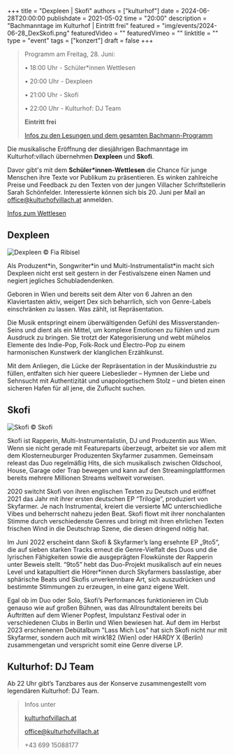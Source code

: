 +++
title = "Dexpleen | Skofi"
authors = ["kulturhof"]
date = 2024-06-28T20:00:00
publishdate = 2021-05-02
time = "20:00"
description = "Bachmanntage im Kulturhof | Eintritt frei"
featured = "img/events/2024-06-28_DexSkofi.png"
featuredVideo = ""
featuredVimeo = ""
linktitle = ""
type = "event"
tags = ["konzert"]
draft = false
+++

>Programm am Freitag, 28. Juni:
>
>•	18:00 Uhr - Schüler\*innen Wettlesen
>
>•	20:00 Uhr - Dexpleen
>
>•	21:00 Uhr - Skofi
>
>•	22:00 Uhr - Kulturhof: DJ Team
>
>**Eintritt frei**
>
>[Infos zu den Lesungen und dem gesamten Bachmann-Programm](https://kulturhofvillach.at/events/2024/2024-06-27_bachmann/)


Die musikalische Eröffnung der diesjährigen Bachmanntage im Kulturhof:villach übernehmen **Dexpleen** und **Skofi**.

Davor gibt's mit dem **Schüler\*innen-Wettlesen** die Chance für junge Menschen ihre Texte vor Publikum zu präsentieren. Es winken zahlreiche Preise und Feedback zu den Texten von der jungen Villacher Schriftstellerin Sarah Schönfelder. Interessierte können sich bis 20. Juni per Mail an office@kulturhofvillach.at anmelden.

[Infos zum Wettlesen](https://kulturhofvillach.at/events/2024/2024-06-28_wettlesen/)



## Dexpleen ##

![Dexpleen](/img/events/2024-06-28_Dexpleen_c_FiaRibisel.jpg)
© Fia Ribisel

Als Produzent\*in, Songwriter\*in und Multi-Instrumentalist\*in macht sich Dexpleen nicht erst seit gestern in der Festivalszene einen Namen und negiert jegliches Schubladendenken.

Geboren in Wien und bereits seit dem Alter von 6 Jahren an den Klaviertasten aktiv, weigert Dex sich beharrlich, sich von Genre-Labels einschränken zu lassen. Was zählt, ist Repräsentation.

Die Musik entspringt einem überwältigenden Gefühl des Missverstanden-Seins und dient als ein Mittel, um komplexe Emotionen zu fühlen und zum Ausdruck zu bringen. Sie trotzt der Kategorisierung und webt mühelos Elemente des Indie-Pop, Folk-Rock und Electro-Pop zu einem harmonischen Kunstwerk der klanglichen Erzählkunst.

Mit dem Anliegen, die Lücke der Repräsentation in der Musikindustrie zu füllen, entfalten sich hier queere Liebeslieder – Hymnen der Liebe und Sehnsucht mit Authentizität und unapologetischem Stolz – und bieten einen sicheren Hafen für all jene, die Zuflucht suchen.


## Skofi ##

![Skofi](/img/events/2024-06-28_Skofi_c_Skofi.jpg)
© Skofi

Skofi ist Rapperin, Multi-Instrumentalistin, DJ und Produzentin aus Wien. Wenn sie nicht gerade mit Featureparts überzeugt, arbeitet sie vor allem mit dem Klosterneuburger Produzenten Skyfarmer zusammen. Gemeinsam releast das Duo regelmäßig Hits, die sich musikalisch zwischen Oldschool, House, Garage oder Trap bewegen und kann auf den Streamingplattformen bereits mehrere Millionen Streams weltweit vorweisen.

2020 switcht Skofi von ihren englischen Texten zu Deutsch und eröffnet 2021 das Jahr mit ihrer ersten deutschen EP “Trilogie”, produziert von Skyfarmer. Je nach Instrumental, kreiert die versierte MC unterschiedliche Vibes und beherrscht nahezu jeden Beat. Skofi flowt mit ihrer nonchalanten Stimme durch verschiedenste Genres und bringt mit ihren ehrlichen Texten frischen Wind in die Deutschrap Szene, die diesen dringend nötig hat.

Im Juni 2022 erscheint dann Skofi & Skyfarmer’s lang ersehnte EP „9to5“, die auf sieben starken Tracks erneut die Genre-Vielfalt des Duos und die lyrischen Fähigkeiten sowie die ausgeprägten Flowkünste der Rapperin unter Beweis stellt. “9to5” hebt das Duo-Projekt musikalisch auf ein neues Level und katapultiert die Hörer\*innen durch Skyfarmers basslastige, aber sphärische Beats und Skofis unverkennbare Art, sich auszudrücken und bestimmte Stimmungen zu erzeugen, in eine ganz eigene Welt.

Egal ob im Duo oder Solo, Skofi’s Performances funktionieren im Club genauso wie auf großen Bühnen, was das Allroundtalent bereits bei Auftritten auf dem Wiener Popfest, Impulstanz Festival oder in verschiedenen Clubs in Berlin und Wien bewiesen hat. Auf dem im Herbst 2023 erschienenen Debütalbum "Lass Mich Los" hat sich Skofi nicht nur mit Skyfarmer, sondern auch mit wink182 (Wien) oder HARDY X (Berlin) zusammengetan und verspricht somit eine Genre diverse LP.


## Kulturhof: DJ Team ##
Ab 22 Uhr gibt’s Tanzbares aus der Konserve zusammengestellt vom legendären Kulturhof: DJ Team.


>Infos unter
>
>[kulturhofvillach.at](https://www.kulturhofvillach.at/)
>
>office@kulturhofvillach.at
>
>+43 699 15088177

